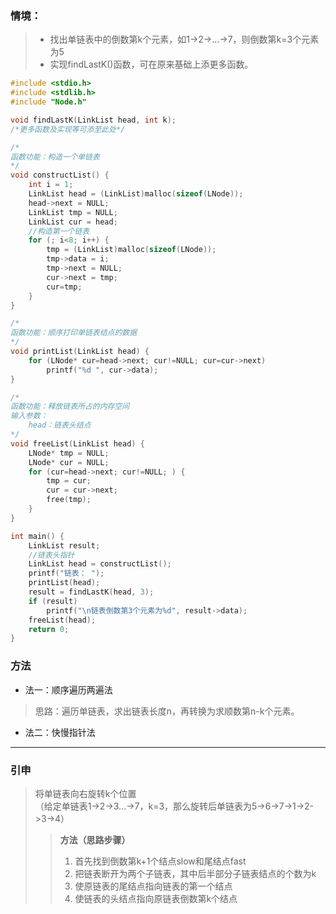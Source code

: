 ### 情境：

> - 找出单链表中的倒数第k个元素，如1->2->...->7，则倒数第k=3个元素为5
> - 实现findLastK()函数，可在原来基础上添更多函数。

```C++
#include <stdio.h>
#include <stdlib.h>
#include "Node.h"

void findLastK(LinkList head, int k);
/*更多函数及实现等可添至此处*/

/*
函数功能：构造一个单链表
*/
void constructList() {
	int i = 1;
	LinkList head = (LinkList)malloc(sizeof(LNode));
	head->next = NULL;
	LinkList tmp = NULL;
	LinkList cur = head;
	//构造第一个链表
	for (; i<8; i++) {
		tmp = (LinkList)malloc(sizeof(LNode));
		tmp->data = i;
		tmp->next = NULL;
		cur->next = tmp;
		cur=tmp;
	}
}

/*
函数功能：顺序打印单链表结点的数据
*/
void printList(LinkList head) {
	for (LNode* cur=head->next; cur!=NULL; cur=cur->next)
		printf("%d ", cur->data);
}

/*
函数功能：释放链表所占的内存空间
输入参数：
	head：链表头结点
*/
void freeList(LinkList head) {
	LNode* tmp = NULL;
	LNode* cur = NULL;
	for (cur=head->next; cur!=NULL; ) {
		tmp = cur;
		cur = cur->next;
		free(tmp);
	}
}

int main() {
	LinkList result;
	//链表头指针
	LinkList head = constructList();
	printf("链表： ");
	printList(head);
	result = findLastK(head, 3);
	if (result)
		printf("\n链表倒数第3个元素为%d", result->data);
	freeList(head);
	return 0;
}
```

### 方法
- 法一：顺序遍历两遍法
> 思路：遍历单链表，求出链表长度n，再转换为求顺数第n-k个元素。
- 法二：快慢指针法

---
### 引申

> 将单链表向右旋转k个位置<br>
> （给定单链表1->2->3...->7，k=3，那么旋转后单链表为5->6->7->1->2->3->4）
> > **方法（思路步骤）**  
> > 1. 首先找到倒数第k+1个结点slow和尾结点fast
> > 2. 把链表断开为两个子链表，其中后半部分子链表结点的个数为k
> > 3. 使原链表的尾结点指向链表的第一个结点
> > 4. 使链表的头结点指向原链表倒数第k个结点